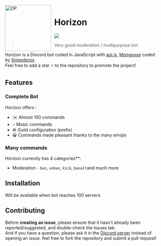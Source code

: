 <img width="150" height="150" align="left" style="float: left; margin: 0 10px 0 0;" alt="OP" src="blob:https://web.whatsapp.com/284aef95-c8ed-46ea-a6a3-080d52b2ae28.png">  

# Horizon 

[![](https://img.shields.io/discord/565048515357835264.svg?logo=discord&colorB=7289DA&label=OP%20Support)](https://discord.gg/v5PvUGa2m2)



> Very good moderation / multipurpose bot

Horizon is a Discord bot coded in JavaScript with [aoi.js](https://discord.js.org), [Mongoose](https://mongoosejs.com/docs/api.html) coded by [Snipedprox](https://github.com/Snipedprox).  
Feel free to add a star ⭐ to the repository to promote the project!

## Features

### Complete Bot

Horizon offers :
*   ✉️ Almost 100 commands
*   🎶 Music commands
*   ⚙️ Guild configuration (prefix)
*   😀 Commands made pleasant thanks to the many emojis



### Many commands

Horizon currently has 4 categories**:

* Moderation - `ban`, `unban`, `kick`, `banalt`and much more 







## Installation
Will be available when bot reaches 100 servers.

## Contributing

Before **creating an issue**, please ensure that it hasn't already been reported/suggested, and double-check the Issues tab.   
And if you have a question, please ask it in the [Discord server](https://discord.gg/v5PvUGa2m2) instead of opening an issue.
feel free to fork the repository and submit a pull request!
